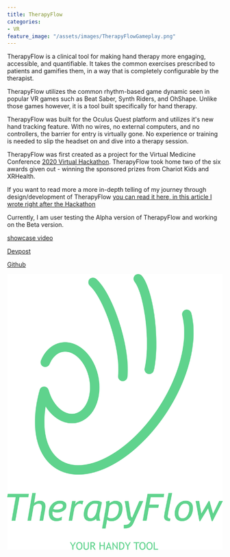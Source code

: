 ```yaml
---
title: TherapyFlow
categories:
- VR
feature_image: "/assets/images/TherapyFlowGameplay.png"
---
```



TherapyFlow is a clinical tool for making hand therapy more engaging, accessible, and quantifiable. It takes the common exercises prescribed to patients and gamifies them, in a way that is completely configurable by the therapist. 

TherapyFlow utilizes the common rhythm-based game dynamic seen in popular VR games such as Beat Saber, Synth Riders, and OhShape. Unlike those games however, it is a tool built specifically for hand therapy.

TherapyFlow was built for the Oculus Quest platform and utilizes it's new hand tracking feature. With no wires, no external computers, and no controllers, the barrier for entry is virtually gone. No experience or training is needed to slip the headset on and dive into a therapy session.

TherapyFlow was first created as a project for the Virtual Medicine Conference [2020 Virtual Hackathon](https://www.virtualmedicine.health/apply-for-2020-hackathon). TherapyFlow took home two of the six awards given out - winning the sponsored prizes from Chariot Kids and XRHealth.

If you want to read more a more in-depth telling of my journey through design/development of TherapyFlow [you can read it here, in this article I wrote right after the Hackathon](https://link.medium.com/OP9hya11i5)

Currently, I am user testing the Alpha version of TherapyFlow and working on the Beta version. 

[showcase video](https://www.youtube.com/watch?v=AgyqOHEoF6c)

[Devpost](https://devpost.com/software/therapyflow)

[Github](https://github.com/kpchad/PlayTherapy)

![image](/assets/images/TherapyFlowLogo.png)
